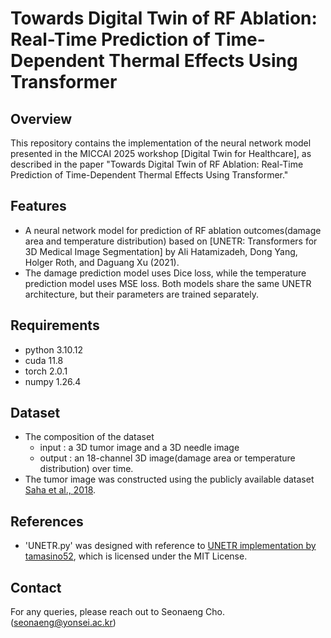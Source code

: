 # Towards Digital Twin of RF Ablation: Real-Time Prediction of Time-Dependent Thermal Effects Using Transformer

## Overview
This repository contains the implementation of the neural network model presented in the MICCAI 2025 workshop [Digital Twin for Healthcare], as described in the paper "Towards Digital Twin of RF Ablation: Real-Time Prediction of Time-Dependent Thermal Effects Using Transformer."

## Features
- A neural network model for prediction of RF ablation outcomes(damage area and temperature distribution) based on [UNETR: Transformers for 3D Medical Image Segmentation] by Ali Hatamizadeh, Dong Yang, Holger Roth, and Daguang Xu (2021).
- The damage prediction model uses Dice loss, while the temperature prediction model uses MSE loss. Both models share the same UNETR architecture, but their parameters are trained separately.

## Requirements
- python 3.10.12
- cuda 11.8
- torch 2.0.1
- numpy 1.26.4

## Dataset
- The composition of the dataset
    - input : a 3D tumor image and a 3D needle image
    - output : an 18-channel 3D image(damage area or temperature distribution) over time.
-  The tumor image was constructed using the publicly available dataset [Saha et al., 2018](https://www.nature.com/articles/s41416-018-0185-8).

## References
- 'UNETR.py' was designed with reference to [UNETR implementation by tamasino52](https://github.com/tamasino52/UNETR), which is licensed under the MIT License.

## Contact
For any queries, please reach out to Seonaeng Cho. (seonaeng@yonsei.ac.kr)
